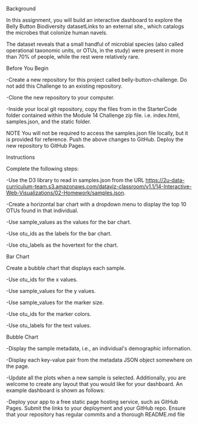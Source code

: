 Background

In this assignment, you will build an interactive dashboard to explore the Belly Button Biodiversity datasetLinks to an external site., which catalogs the microbes that colonize human navels.

The dataset reveals that a small handful of microbial species (also called operational taxonomic units, or OTUs, in the study) were present in more than 70% of people, while the rest were relatively rare.

Before You Begin

-Create a new repository for this project called belly-button-challenge. Do not add this Challenge to an existing repository.

-Clone the new repository to your computer.

-Inside your local git repository, copy the files from in the StarterCode folder contained within the Module 14 Challenge zip file. i.e. index.html, samples.json, and the static folder.

NOTE
You will not be required to access the samples.json file locally, but it is provided for reference. Push the above changes to GitHub. Deploy the new repository to GitHub Pages.


Instructions

Complete the following steps:

-Use the D3 library to read in samples.json from the URL https://2u-data-curriculum-team.s3.amazonaws.com/dataviz-classroom/v1.1/14-Interactive-Web-Visualizations/02-Homework/samples.json.

-Create a horizontal bar chart with a dropdown menu to display the top 10 OTUs found in that individual.

-Use sample_values as the values for the bar chart.

-Use otu_ids as the labels for the bar chart.

-Use otu_labels as the hovertext for the chart.

Bar Chart

Create a bubble chart that displays each sample.

-Use otu_ids for the x values.

-Use sample_values for the y values.

-Use sample_values for the marker size.

-Use otu_ids for the marker colors.

-Use otu_labels for the text values.

Bubble Chart

-Display the sample metadata, i.e., an individual's demographic information.

-Display each key-value pair from the metadata JSON object somewhere on the page.

-Update all the plots when a new sample is selected. Additionally, you are welcome to create any layout that you would like for your dashboard. An example dashboard is shown as follows:

-Deploy your app to a free static page hosting service, such as GitHub Pages. Submit the links to your deployment and your GitHub repo. Ensure that your repository has regular commits and a thorough README.md file

